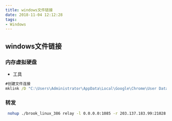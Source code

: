 ```yaml
---
title: windows文件链接
date: 2018-11-04 12:12:28
tags:
- Windows
---
```

## windows文件链接

### 内存虚拟硬盘

- 工具

```cmd
#创建文件连接
mklink /D "C:\Users\Administrator\AppData\Local\Google\Chrome\User Data\Default\Cache" "Z:\Cache"
```
<!--more-->
### 转发

```bash
 nohup ./brook_linux_386 relay -l 0.0.0.0:1085 -r 203.137.183.99:21028 &

```

